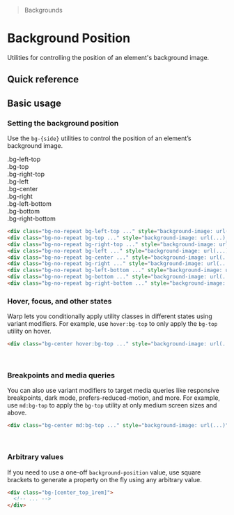 > Backgrounds

# Background Position
Utilities for controlling the position of an element's background image.

## Quick reference
<qr-table />

## Basic usage
### Setting the background position
Use the `bg-{side}` utilities to control the position of an element’s background image.

<container>
  <div class="flex sm:grid sm:grid-cols-3 sm:gap-24 sm:justify-arround">
    <div class="flex flex-col justify-self-start place-items-start">
      <div class="pb-8">.bg-left-top</div>
      <div class="h-128 w-128 rounded-8 bg-top-left" style="background-image:url(/50s-scientists.jpg);background-size:200%"></div>
    </div>
    <div class="flex flex-col justify-self-start place-items-start">
      <div class="pb-8">.bg-top</div>
      <div class="h-128 w-128 rounded-8 bg-top" style="background-image:url(/50s-scientists.jpg);background-size:200%"></div>
    </div>
    <div class="flex flex-col justify-self-start place-items-start">
      <div class="pb-8">.bg-right-top</div>
      <div class="h-128 w-128 rounded-8 bg-top-right" style="background-image:url(/50s-scientists.jpg);background-size:200%"></div>
    </div>
    <div class="flex flex-col justify-self-start place-items-start">
      <div class="pb-8">.bg-left</div>
      <div class="h-128 w-128 rounded-8 bg-left bg-auto" style="background-image:url(/50s-scientists.jpg);background-size:200%"></div>
    </div>
    <div class="flex flex-col justify-self-start place-items-start">
      <div class="pb-8">.bg-center</div>
      <div class="h-128 w-128 rounded-8 bg-center bg-auto" style="background-image:url(/50s-scientists.jpg);background-size:200%"></div>
    </div>
    <div class="flex flex-col justify-self-start place-items-start">
      <div class="pb-8">.bg-right</div>
      <div class="h-128 w-128 rounded-8 bg-right bg-auto" style="background-image:url(/50s-scientists.jpg);background-size:200%"></div>
    </div>
    <div class="flex flex-col justify-self-start place-items-start">
      <div class="pb-8">.bg-left-bottom</div>
      <div class="h-128 w-128 rounded-8 bg-bottom-left bg-auto" style="background-image:url(/50s-scientists.jpg);background-size:200%"></div>
    </div>
    <div class="flex flex-col justify-self-start place-items-start">
      <div class="pb-8">.bg-bottom</div>
      <div class="h-128 w-128 rounded-8 bg-bottom bg-auto" style="background-image:url(/50s-scientists.jpg);background-size:200%"></div>
    </div>
    <div class="flex flex-col justify-self-start place-items-start">
      <div class="pb-8">.bg-right-bottom</div>
      <div class="h-128 w-128 rounded-8 bg-bottom-right bg-auto" style="background-image:url(/50s-scientists.jpg);background-size:200%"></div>
    </div>
  </div>
</container>

```html
<div class="bg-no-repeat bg-left-top ..." style="background-image: url(...);"></div>
<div class="bg-no-repeat bg-top ..." style="background-image: url(...);"></div>
<div class="bg-no-repeat bg-right-top ..." style="background-image: url(...);"></div>
<div class="bg-no-repeat bg-left ..." style="background-image: url(...);"></div>
<div class="bg-no-repeat bg-center ..." style="background-image: url(...);"></div>
<div class="bg-no-repeat bg-right ..." style="background-image: url(...);"></div>
<div class="bg-no-repeat bg-left-bottom ..." style="background-image: url(...);"></div>
<div class="bg-no-repeat bg-bottom ..." style="background-image: url(...);"></div>
<div class="bg-no-repeat bg-right-bottom ..." style="background-image: url(...);"></div>
```

### Hover, focus, and other states
Warp lets you conditionally apply utility classes in different states using variant modifiers. For example, use `hover:bg-top` to only apply the `bg-top` utility on hover.

```html
<div class="bg-center hover:bg-top ..." style="background-image: url(...)"></div>
```
​
### Breakpoints and media queries
You can also use variant modifiers to target media queries like responsive breakpoints, dark mode, prefers-reduced-motion, and more. For example, use `md:bg-top` to apply the `bg-top` utility at only medium screen sizes and above.

```html
<div class="bg-center md:bg-top ..." style="background-image: url(...)"></div>
```
​
### Arbitrary values
If you need to use a one-off `background-position` value, use square brackets to generate a property on the fly using any arbitrary value.

```html
<div class="bg-[center_top_1rem]">
  <!-- ... -->
</div>
```
